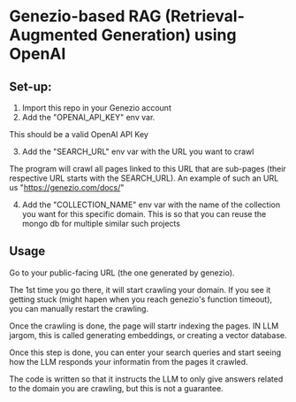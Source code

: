 # Genezio-based RAG (Retrieval-Augmented Generation) using OpenAI

## Set-up:

1. Import this repo in your Genezio account
2. Add the "OPENAI_API_KEY" env var.

This should be a valid OpenAI API Key

3. Add the "SEARCH_URL" env var with the URL you want to crawl

The program will crawl all pages linked to this URL that are sub-pages (their respective URL starts with the SEARCH_URL). An example of such an URL us "https://genezio.com/docs/"

4. Add the "COLLECTION_NAME" env var with the name of the collection you want for this specific domain. This is so that you can reuse the mongo db for multiple similar such projects

## Usage

Go to your public-facing URL (the one generated by genezio).

The 1st time you go there, it will start crawling your domain. If you see it getting stuck (might hapen when you reach genezio's function timeout), you can manually restart the crawling.

Once the crawling is done, the page will startr indexing the pages. IN LLM jargom, this is called generating embeddings, or creating a vector database.

Once this step is done, you can enter your search queries and start seeing how the LLM responds your informatin from the pages it crawled.

The code is written so that it instructs the LLM to only give answers related to the domain you are crawling, but this is not a guarantee.
